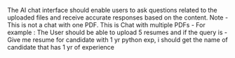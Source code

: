 The AI chat interface should enable users to ask questions related to the uploaded files and receive accurate responses based on the content.
Note - This is not a chat with one PDF. This is Chat with multiple PDFs -
For example : The User should be able to upload 5 resumes and if the query is - Give me resume for candidate with 1 yr python exp, i should get the name of candidate that has 1 yr of experience
